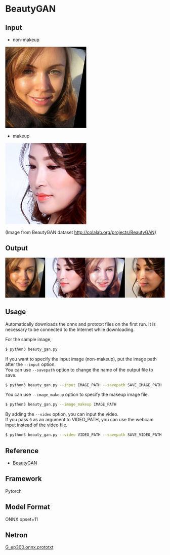 # BeautyGAN

## Input

- non-makeup  
<img src="xfsy_0147.png" width=256px>
  
- makeup  
<img src="makeup_vFG48.png" width=256px>

(Image from BeautyGAN dataset http://colalab.org/projects/BeautyGAN)

## Output

![Output](output.png)

## Usage

Automatically downloads the onnx and prototxt files on the first run.
It is necessary to be connected to the Internet while downloading.

For the sample image,

``` bash
$ python3 beauty_gan.py
```

If you want to specify the input image (non-makeup), put the image path after the `--input` option.  
You can use `--savepath` option to change the name of the output file to save.

```bash
$ python3 beauty_gan.py --input IMAGE_PATH --savepath SAVE_IMAGE_PATH
```

You can use `--image_makeup` option to specify the makeup image file.

```bash
$ python3 beauty_gan.py --image_makeup IMAGE_PATH
```

By adding the `--video` option, you can input the video.   
If you pass `0` as an argument to VIDEO_PATH, you can use the webcam input instead of the video file.

```bash
$ python3 beauty_gan.py --video VIDEO_PATH --savepath SAVE_VIDEO_PATH
```

## Reference

- [BeautyGAN](https://github.com/wtjiang98/BeautyGAN_pytorch)

## Framework

Pytorch

## Model Format

ONNX opset=11

## Netron

[G_ep300.onnx.prototxt](https://netron.app/?url=https://storage.googleapis.com/ailia-models/beauty_gan/G_ep300.onnx.prototxt)
